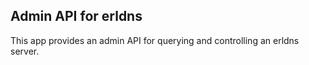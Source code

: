 ## Admin API for erldns

This app provides an admin API for querying and controlling an erldns server.
